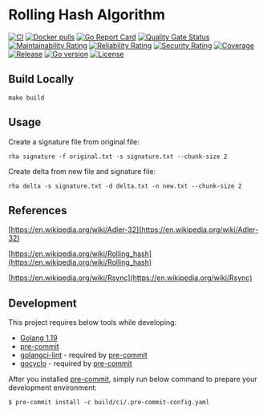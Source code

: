 # Rolling Hash Algorithm
[![CI](https://github.com/ilkerkorkut/rolling-hash-algorithm/workflows/CI/badge.svg?event=push)](https://github.com/ilkerkorkut/rolling-hash-algorithm/actions?query=workflow%3ACI)
[![Docker pulls](https://img.shields.io/docker/pulls/ilkerkorkut/rolling-hash-algorithm)](https://hub.docker.com/r/ilkerkorkut/rolling-hash-algorithm/)
[![Go Report Card](https://goreportcard.com/badge/github.com/ilkerkorkut/rolling-hash-algorithm)](https://goreportcard.com/report/github.com/ilkerkorkut/rolling-hash-algorithm)
[![Quality Gate Status](https://sonarcloud.io/api/project_badges/measure?project=ilkerkorkut_rolling-hash-algorithm&metric=alert_status)](https://sonarcloud.io/summary/new_code?id=ilkerkorkut_rolling-hash-algorithm)
[![Maintainability Rating](https://sonarcloud.io/api/project_badges/measure?project=ilkerkorkut_rolling-hash-algorithm&metric=sqale_rating)](https://sonarcloud.io/summary/new_code?id=ilkerkorkut_rolling-hash-algorithm)
[![Reliability Rating](https://sonarcloud.io/api/project_badges/measure?project=ilkerkorkut_rolling-hash-algorithm&metric=reliability_rating)](https://sonarcloud.io/summary/new_code?id=ilkerkorkut_rolling-hash-algorithm)
[![Security Rating](https://sonarcloud.io/api/project_badges/measure?project=ilkerkorkut_rolling-hash-algorithm&metric=security_rating)](https://sonarcloud.io/summary/new_code?id=ilkerkorkut_rolling-hash-algorithm)
[![Coverage](https://sonarcloud.io/api/project_badges/measure?project=ilkerkorkut_rolling-hash-algorithm&metric=coverage)](https://sonarcloud.io/summary/new_code?id=ilkerkorkut_rolling-hash-algorithm)
[![Release](https://img.shields.io/github/release/ilkerkorkut/rolling-hash-algorithm.svg)](https://github.com/ilkerkorkut/rolling-hash-algorithm/releases/latest)
[![Go version](https://img.shields.io/github/go-mod/go-version/ilkerkorkut/rolling-hash-algorithm)](https://github.com/ilkerkorkut/rolling-hash-algorithm)
[![License](https://img.shields.io/badge/MIT-blue.svg)](https://opensource.org/licenses/MIT)

## Build Locally
```shell
make build
```

## Usage
Create a signature file from original file:

```shell
rha signature -f original.txt -s signature.txt --chunk-size 2
```

Create delta from new file and signature file:

```shell
rha delta -s signature.txt -d delta.txt -n new.txt --chunk-size 2
```


## References
[https://en.wikipedia.org/wiki/Adler-32](https://en.wikipedia.org/wiki/Adler-32)

[https://en.wikipedia.org/wiki/Rolling_hash](https://en.wikipedia.org/wiki/Rolling_hash)

[https://en.wikipedia.org/wiki/Rsync](https://en.wikipedia.org/wiki/Rsync)

## Development
This project requires below tools while developing:
- [Golang 1.19](https://golang.org/doc/go1.19)
- [pre-commit](https://pre-commit.com/)
- [golangci-lint](https://golangci-lint.run/usage/install/) - required by [pre-commit](https://pre-commit.com/)
- [gocyclo](https://github.com/fzipp/gocyclo) - required by [pre-commit](https://pre-commit.com/)

After you installed [pre-commit](https://pre-commit.com/), simply run below command to prepare your development environment:
```shell
$ pre-commit install -c build/ci/.pre-commit-config.yaml
```
